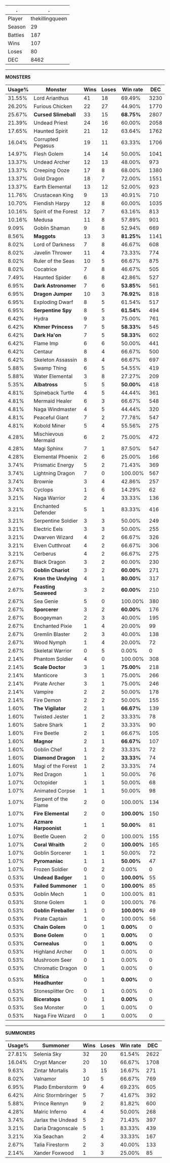 .|.
|-|-
Player|thekillingqueen
Season|29
Battles|187
Wins|107
Loses|80
DEC|8462

---
**MONSTERS**

Usage%|Monster|Wins|Loses|Win rate|DEC|
-|-|-|-|-|-|
31.55%|Lord Arianthus|41|18|69.49%|3230|
26.20%|Furious Chicken|22|27|44.90%|1770|
25.67%|**Cursed Slimeball**|33|15|**68.75%**|2807|
21.39%|Undead Priest|24|16|60.00%|2058|
17.65%|Haunted Spirit|21|12|63.64%|1762|
16.04%|Corrupted Pegasus|19|11|63.33%|1706|
14.97%|Flesh Golem|14|14|50.00%|1041|
13.37%|Undead Archer|12|13|48.00%|973|
13.37%|Creeping Ooze|17|8|68.00%|1380|
13.37%|Gold Dragon|18|7|72.00%|1551|
13.37%|Earth Elemental|13|12|52.00%|923|
11.76%|Crustacean King|9|13|40.91%|710|
10.70%|Fiendish Harpy|12|8|60.00%|1035|
10.16%|Spirit of the Forest|12|7|63.16%|813|
10.16%|Medusa|11|8|57.89%|901|
9.09%|Goblin Shaman|9|8|52.94%|669|
8.56%|**Maggots**|13|3|**81.25%**|1141|
8.02%|Lord of Darkness|7|8|46.67%|608|
8.02%|Javelin Thrower|11|4|73.33%|774|
8.02%|Ruler of the Seas|10|5|66.67%|875|
8.02%|Cocatrice|7|8|46.67%|505|
7.49%|Haunted Spider|6|8|42.86%|527|
6.95%|**Dark Astronomer**|7|6|**53.85%**|561|
6.95%|**Dragon Jumper**|10|3|**76.92%**|818|
6.95%|Exploding Dwarf|8|5|61.54%|517|
6.95%|**Serpentine Spy**|8|5|**61.54%**|494|
6.42%|Hydra|9|3|75.00%|761|
6.42%|**Khmer Princess**|7|5|**58.33%**|545|
6.42%|**Dark Ha'on**|7|5|**58.33%**|602|
6.42%|Flame Imp|6|6|50.00%|441|
6.42%|Centaur|8|4|66.67%|500|
6.42%|Skeleton Assassin|8|4|66.67%|697|
5.88%|Swamp Thing|6|5|54.55%|419|
5.88%|Water Elemental|3|8|27.27%|209|
5.35%|**Albatross**|5|5|**50.00%**|418|
4.81%|Spineback Turtle|4|5|44.44%|361|
4.81%|Mermaid Healer|6|3|66.67%|548|
4.81%|Naga Windmaster|4|5|44.44%|320|
4.81%|Peaceful Giant|7|2|77.78%|547|
4.81%|Kobold Miner|5|4|55.56%|275|
4.28%|Mischievous Mermaid|6|2|75.00%|472|
4.28%|Magi Sphinx|7|1|87.50%|547|
4.28%|Elemental Phoenix|2|6|25.00%|166|
3.74%|Prismatic Energy|5|2|71.43%|369|
3.74%|Lightning Dragon|7|0|100.00%|567|
3.74%|Brownie|3|4|42.86%|257|
3.74%|Cyclops|1|6|14.29%|62|
3.21%|Naga Warrior|2|4|33.33%|136|
3.21%|Enchanted Defender|5|1|83.33%|416|
3.21%|Serpentine Soldier|3|3|50.00%|249|
3.21%|Electric Eels|3|3|50.00%|255|
3.21%|Dwarven Wizard|4|2|66.67%|326|
3.21%|Elven Cutthroat|4|2|66.67%|306|
3.21%|Cerberus|4|2|66.67%|275|
2.67%|Black Dragon|3|2|60.00%|230|
2.67%|**Goblin Chariot**|3|2|**60.00%**|271|
2.67%|**Kron the Undying**|4|1|**80.00%**|317|
2.67%|**Feasting Seaweed**|3|2|**60.00%**|210|
2.67%|Sea Genie|5|0|100.00%|380|
2.67%|**Sporcerer**|3|2|**60.00%**|176|
2.67%|Boogeyman|2|3|40.00%|195|
2.67%|Enchanted Pixie|1|4|20.00%|99|
2.67%|Gremlin Blaster|2|3|40.00%|138|
2.67%|Wood Nymph|1|4|20.00%|72|
2.67%|Skeletal Warrior|0|5|0.00%|0|
2.14%|Phantom Soldier|4|0|100.00%|308|
2.14%|**Scale Doctor**|3|1|**75.00%**|218|
2.14%|Manticore|3|1|75.00%|266|
2.14%|Pirate Archer|3|1|75.00%|246|
2.14%|Vampire|2|2|50.00%|178|
2.14%|Fire Demon|2|2|50.00%|155|
1.60%|**The Vigilator**|2|1|**66.67%**|139|
1.60%|Twisted Jester|1|2|33.33%|78|
1.60%|Sabre Shark|1|2|33.33%|90|
1.60%|Fire Beetle|2|1|66.67%|105|
1.60%|**Magnor**|2|1|**66.67%**|107|
1.60%|Goblin Chef|1|2|33.33%|72|
1.60%|**Diamond Dragon**|1|2|**33.33%**|74|
1.60%|Magi of the Forest|1|2|33.33%|74|
1.07%|Red Dragon|1|1|50.00%|76|
1.07%|Octopider|1|1|50.00%|68|
1.07%|Animated Corpse|1|1|50.00%|98|
1.07%|Serpent of the Flame|2|0|100.00%|134|
1.07%|**Fire Elemental**|2|0|**100.00%**|150|
1.07%|**Azmare Harpoonist**|1|1|**50.00%**|81|
1.07%|Beetle Queen|2|0|100.00%|155|
1.07%|**Coral Wraith**|2|0|**100.00%**|165|
1.07%|Goblin Sorcerer|1|1|50.00%|72|
1.07%|**Pyromaniac**|1|1|**50.00%**|47|
1.07%|Frozen Soldier|0|2|0.00%|0|
0.53%|**Undead Badger**|1|0|**100.00%**|55|
0.53%|**Failed Summoner**|1|0|**100.00%**|85|
0.53%|Goblin Mech|1|0|100.00%|81|
0.53%|Stone Golem|1|0|100.00%|76|
0.53%|**Goblin Fireballer**|1|0|**100.00%**|49|
0.53%|Pirate Captain|1|0|100.00%|56|
0.53%|**Chain Golem**|0|1|**0.00%**|0|
0.53%|**Bone Golem**|0|1|**0.00%**|0|
0.53%|**Cornealus**|0|1|**0.00%**|0|
0.53%|Highland Archer|0|1|0.00%|0|
0.53%|Mushroom Seer|0|1|0.00%|0|
0.53%|Chromatic Dragon|0|1|0.00%|0|
0.53%|**Mitica Headhunter**|0|1|**0.00%**|0|
0.53%|Stonesplitter Orc|0|1|0.00%|0|
0.53%|**Biceratops**|0|1|**0.00%**|0|
0.53%|Sea Monster|0|1|0.00%|0|
0.53%|Naga Fire Wizard|0|1|0.00%|0|

---
**SUMMONERS**

Usage%|Summoner|Wins|Loses|Win rate|DEC|
-|-|-|-|-|-|
27.81%|Selenia Sky|32|20|61.54%|2622|
16.04%|Crypt Mancer|20|10|66.67%|1708|
9.63%|Zintar Mortalis|3|15|16.67%|271|
8.02%|Valnamor|10|5|66.67%|769|
6.95%|Plado Emberstorm|9|4|69.23%|605|
6.42%|Alric Stormbringer|5|7|41.67%|392|
5.88%|Prince Rennyn|9|2|81.82%|600|
4.28%|Malric Inferno|4|4|50.00%|268|
3.74%|Jarlax the Undead|5|2|71.43%|397|
3.21%|Daria Dragonscale|5|1|83.33%|439|
3.21%|Xia Seachan|2|4|33.33%|167|
2.67%|Talia Firestorm|2|3|40.00%|133|
2.14%|Xander Foxwood|1|3|25.00%|85|
